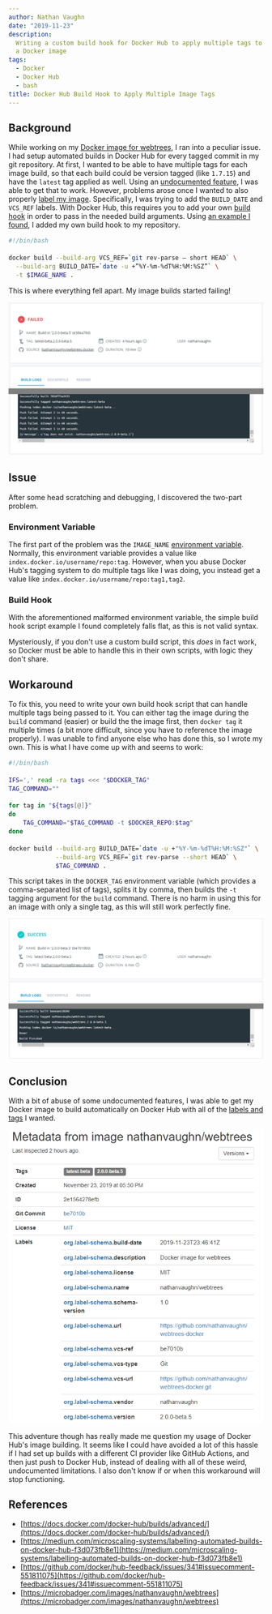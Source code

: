 ```yaml
---
author: Nathan Vaughn
date: "2019-11-23"
description:
  Writing a custom build hook for Docker Hub to apply multiple tags to
  a Docker image
tags:
  - Docker
  - Docker Hub
  - bash
title: Docker Hub Build Hook to Apply Multiple Image Tags
---
```


## Background

While working on my
[Docker image for webtrees](https://github.com/NathanVaughn/webtrees-docker),
I ran into a peculiar issue. I had setup automated builds in Docker Hub for every
tagged commit in my git repository.
At first, I wanted to be able to have multiple tags for
each image build, so that each build could be version tagged (like `1.7.15`) and
have the `latest` tag applied as well.
Using an [undocumented feature](https://github.com/docker/hub-feedback/issues/341#issuecomment-551808767),
I was able to get that to work. However, problems arose once I wanted to also properly
[label my image](https://medium.com/@chamilad/lets-make-your-docker-image-better-than-90-of-existing-ones-8b1e5de950d).
Specifically, I was trying to add the `BUILD_DATE` and `VCS_REF` labels.
With Docker Hub, this requires
you to add your own [build hook](https://docs.docker.com/docker-hub/builds/advanced/)
in order to pass in the needed build arguments.
Using [an example I found](https://medium.com/microscaling-systems/labelling-automated-builds-on-docker-hub-f3d073fb8e1),
I added my own build hook to my repository.

```bash
#!/bin/bash

docker build --build-arg VCS_REF=`git rev-parse — short HEAD` \
  --build-arg BUILD_DATE=`date -u +”%Y-%m-%dT%H:%M:%SZ”` \
  -t $IMAGE_NAME .
```

This is where everything fell apart. My image builds started failing!

![Docker Hub build failure](img/build_fail.jpg "Oh no")

## Issue

After some head scratching and debugging, I discovered the two-part problem.

### Environment Variable

The first part of the problem was the `IMAGE_NAME`
[environment variable](https://docs.docker.com/docker-hub/builds/advanced/#environment-variables-for-building-and-testing).
Normally, this environment variable provides a value like
`index.docker.io/username/repo:tag`. However, when you abuse
Docker Hub's tagging system to do multiple tags like I was doing,
you instead get a value like `index.docker.io/username/repo:tag1,tag2`.

### Build Hook

With the aforementioned malformed environment variable, the simple build hook
script example I found completely falls flat, as this is not valid syntax.

Mysteriously, if you don't use
a custom build script, this _does_ in fact work, so Docker must be able to handle
this in their own scripts, with logic they don't share.

## Workaround

To fix this, you need to write your own build hook script that can handle multiple
tags being passed to it. You can either tag the image during the `build`
command (easier) or build the the image first, then `docker tag` it multiple times
(a bit more difficult, since you have to reference the image properly).
I was unable to find anyone else who has done this, so I wrote my own.
This is what I have come up with and seems to work:

```bash
#!/bin/bash

IFS=',' read -ra tags <<< "$DOCKER_TAG"
TAG_COMMAND=""

for tag in "${tags[@]}"
do
    TAG_COMMAND="$TAG_COMMAND -t $DOCKER_REPO:$tag"
done

docker build --build-arg BUILD_DATE=`date -u +"%Y-%m-%dT%H:%M:%SZ"` \
             --build-arg VCS_REF=`git rev-parse --short HEAD` \
             $TAG_COMMAND .
```

This script takes in the `DOCKER_TAG` environment variable
(which provides a comma-separated list of tags), splits it by comma, then builds
the `-t` tagging argument for the `build` command. There is no harm in
using this for an image with only a single tag, as this will still work perfectly
fine.

![Docker Hub build success](img/build_success.jpg "Success!")

## Conclusion

With a bit of abuse of some undocumented features, I was able to get my Docker image
to build automatically on Docker Hub with all of the
[labels and tags](https://microbadger.com/images/nathanvaughn/webtrees) I wanted.

![Microbadger labels](img/microbadger_labels.jpg "Microbadger labels")

This adventure though has really made me question my usage of Docker Hub's
image building. It seems like I could have avoided a lot of this hassle if I
had set up builds with a different CI provider like GitHub Actions, and then just
push to Docker Hub, instead of dealing with all of these weird, undocumented
limitations. I also don't know if or when this workaround will stop functioning.

## References

- [https://docs.docker.com/docker-hub/builds/advanced/](https://docs.docker.com/docker-hub/builds/advanced/)
- [https://medium.com/microscaling-systems/labelling-automated-builds-on-docker-hub-f3d073fb8e1](https://medium.com/microscaling-systems/labelling-automated-builds-on-docker-hub-f3d073fb8e1)
- [https://github.com/docker/hub-feedback/issues/341#issuecomment-551811075](https://github.com/docker/hub-feedback/issues/341#issuecomment-551811075)
- [https://microbadger.com/images/nathanvaughn/webtrees](https://microbadger.com/images/nathanvaughn/webtrees)
